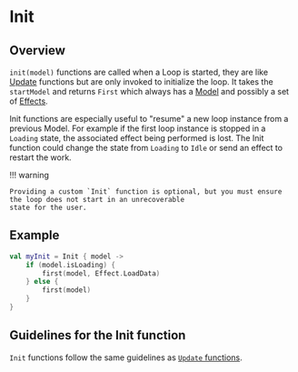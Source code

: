 # Init

## Overview

`init(model)` functions are called when a Loop is started, they are like [Update](update.md) functions but are only
invoked to initialize the loop.
It takes the `startModel` and returns `First` which always has a [Model](model.md) and possibly a set
of [Effects](effect.md).

Init functions are especially useful to "resume" a new loop instance from a previous Model.
For example if the first loop instance is stopped in a `Loading` state, the associated effect being performed is lost.
The Init function could change the state from `Loading` to `Idle` or send an effect to restart the work.

!!! warning

    Providing a custom `Init` function is optional, but you must ensure the loop does not start in an unrecoverable
    state for the user.

## Example

```kotlin
val myInit = Init { model ->
    if (model.isLoading) {
        first(model, Effect.LoadData)
    } else {
        first(model)
    }
}
```

## Guidelines for the Init function

`Init` functions follow the same guidelines as [`Update` functions](update.md).
